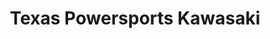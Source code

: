 ---
title: "Texas Powersports Kawasaki"
url: /austin/texas-powersports-kawasaki/
shop: motorcycle
---